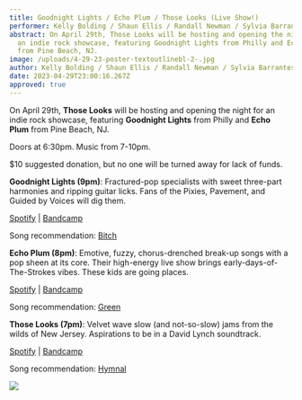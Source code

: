 ```yaml
---
title: Goodnight Lights / Echo Plum / Those Looks (Live Show!)
performer: Kelly Bolding / Shaun Ellis / Randall Newman / Sylvia Barrantes
abstract: On April 29th, Those Looks will be hosting and opening the night for
  an indie rock showcase, featuring Goodnight Lights from Philly and Echo Plum
  from Pine Beach, NJ.
image: /uploads/4-29-23-poster-textoutlinebl-2-.jpg
author: Kelly Bolding / Shaun Ellis / Randall Newman / Sylvia Barrantes
date: 2023-04-29T23:00:16.267Z
approved: true
---
```

On April 29th, **Those Looks** will be hosting and opening the night for an indie rock showcase, featuring **Goodnight Lights** from Philly and **Echo Plum** from Pine Beach, NJ.

Doors at 6:30pm. Music from 7-10pm. 

$10 suggested donation, but no one will be turned away for lack of funds.



**Goodnight Lights (9pm)**: Fractured-pop specialists with sweet three-part harmonies and ripping guitar licks. Fans of the Pixies, Pavement, and Guided by Voices will dig them.

[Spotify](https://open.spotify.com/artist/2Vl0af0qXdlgJhg5xMirqY) | [Bandcamp](https://goodnightlights.bandcamp.com/) 

Song recommendation: [Bitch](https://goodnightlights.bandcamp.com/track/bitch)



**Echo Plum (8pm)**: Emotive, fuzzy, chorus-drenched break-up songs with a pop sheen at its core. Their high-energy live show brings early-days-of-The-Strokes vibes. These kids are going places.

[Spotify](https://open.spotify.com/artist/2j2bjD3MarDrOnd67ZIkLb) | [Bandcamp](https://echoplum.bandcamp.com/releases)

Song recommendation: [Green](https://echoplum.bandcamp.com/track/green)

**Those Looks (7pm)**: Velvet wave slow (and not-so-slow) jams from the wilds of New Jersey. Aspirations to be in a David Lynch soundtrack.

[Spotify](https://open.spotify.com/artist/5j15NIjBNbS7Zm3it4owVx) | [Bandcamp](https://thoselooks.bandcamp.com/)

Song recommendation: [Hymnal](https://www.youtube.com/watch?v=OMlx5sDAuyc)



![](/uploads/4-29-23-poster-textoutlinebl-2-.jpg)